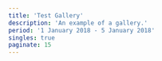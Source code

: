 ```yaml
---
title: 'Test Gallery'
description: 'An example of a gallery.'
period: '1 January 2018 - 5 January 2018'
singles: true
paginate: 15
---
```

